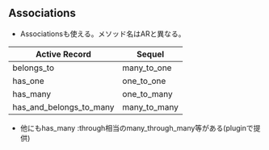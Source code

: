 ## Associations

* Associationsも使える。メソッド名はARと異なる。

|Active Record|Sequel|
|----|---|
|belongs_to|many_to_one|
|has_one|one_to_one|
|has_many|one_to_many|
|has_and_belongs_to_many|many_to_many|

* 他にもhas_many :through相当のmany_through_many等がある(pluginで提供)
